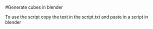 #Generate cubes in blender

To use the script copy the text in the script.txt and paste in a script in blender
